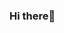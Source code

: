 ### Hi there👋

<!-- I'm Daniel, a software engineer.
 -->
<!-- I am passionate about good design and software. -->
<!-- <br/> -->
<!-- I ❤️ open source. I sometimes play football⚽. -->

<!-- [![daniel's wakatime stats](https://github-readme-stats.vercel.app/api/wakatime?username=incrediblejagur&langs_count=5)](https://wakatime.com/@incrediblejagur) -->

